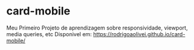 # card-mobile
Meu Primeiro Projeto de aprendizagem sobre responsividade, viewport, media queries, etc Disponivel em:
https://rodrigoaolivei.github.io/card-mobile/
